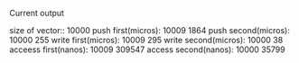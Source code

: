 Current output

size of vector:: 10000
push first(micros): 10009 1864
push second(micros): 10000 255
write first(micros): 10009 295
write second(micros): 10000 38
acceess first(nanos): 10009 309547
access second(nanos): 10000 35799
